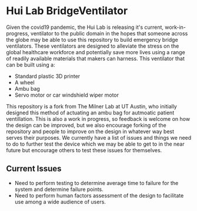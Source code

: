 # Hui Lab BridgeVentilator
Given the covid19 pandemic, the Hui Lab is releasing it's current, work-in-progress, ventilator to the public domain in the hopes that someone across the globe may be able to use this repository to build emergency bridge ventilators. These ventilators are designed to alleviate the stress on the global healthcare workforce and potentially save more lives using a range of readily available materials that makers can harness. This ventilator that can be built using a:
- Standard plastic 3D printer
- A wheel
- Ambu bag
- Servo motor or car windshield wiper motor

This repository is a fork from The Milner Lab at UT Austin, who initially designed this method of actuating an ambu bag for autmoatic patient ventillation. This is also a work in progress, so feedback is welcome on how the design can be improved, but we also encourage forking of the repository and people to improve on the design in whatever way best serves their purposes. We currently have a list of issues and things we need to do to further test the device which we may be able to get to in the near future but encourage others to test these issues for themselves.



## Current Issues
- Need to perform testing to determine average time to failure for the system and determine failure points.
- Need to perform human factors assessment of the design to facilitate use among a wide audience of users.
